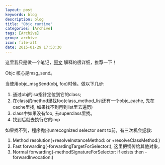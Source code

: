 ```yaml
---
layout: post
keywords: blog
description: blog
title: "Objc runtime"
categories: [Archive]
tags: [Archive]
group: archive
icon: file-alt
date: 2015-01-29 17:53:30
---
```


这里我只是做一个笔记，[原文](http://tech.glowing.com/cn/objective-c-runtime/) 解释的很详细，推荐一下！

Objc 核心是msg_send。

当使用objc_msgSend(obj, foo)时候。做以下几步:

1. 通过obj的isa指针定位到它的class;
2. 在class的method里找foo(class_method_list还有一个objc_cache, 先在cache里找, 如果找不到再到list里去遍历)
3. class中如果没有foo, 去superclass里找。
4. 找到后就去执行它的imp

如果找不到，程序抛出unrecognized selector sent to前，有三次机会拯救:

1. Method resolution(+resolveInstanceMethod: or +resolveClassMethod:)
2. Fast forwarding(-forwardingTargetForSelector:), 这里把锅传给其他对象。
3. Normal forwarding(-methodSignatureForSelector: if exists then -forwardInvocation:)
